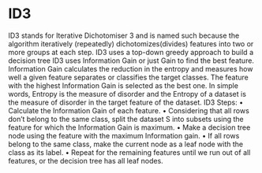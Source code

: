 # ID3
ID3 stands for Iterative Dichotomiser 3 and is named such because the algorithm iteratively (repeatedly) dichotomizes(divides) features into two or more groups at each step. ID3 uses a top-down greedy approach to build a decision tree
ID3 uses Information Gain or just Gain to find the best feature. Information Gain calculates the reduction in the entropy and measures how well a given feature separates or classifies the target classes. The feature with the highest Information Gain is selected as the best one. In simple words, Entropy is the measure of disorder and the Entropy of a dataset is the measure of disorder in the target feature of the dataset.
ID3 Steps:
•	Calculate the Information Gain of each feature.
•	Considering that all rows don’t belong to the same class, split the dataset S into subsets using the feature for which the Information Gain is maximum.
•	Make a decision tree node using the feature with the maximum Information gain.
•	If all rows belong to the same class, make the current node as a leaf node with the class as its label.
•	Repeat for the remaining features until we run out of all features, or the decision tree has all leaf nodes.
